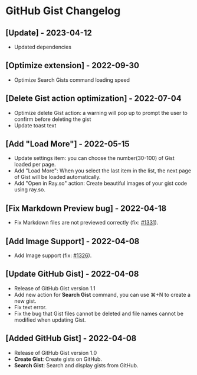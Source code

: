 # GitHub Gist Changelog

## [Update] - 2023-04-12

- Updated dependencies

## [Optimize extension] - 2022-09-30 

- Optimize Search Gists command loading speed

## [Delete Gist action optimization] - 2022-07-04

- Optimize delete Gist action: a warning will pop up to prompt the user to confirm before deleting the gist
- Update toast text

## [Add "Load More"] - 2022-05-15

- Update settings item: you can choose the number(30-100) of Gist loaded per page.
- Add "Load More": When you select the last item in the list, the next page of Gist will be loaded automatically.
- Add "Open in Ray.so" action: Create beautiful images of your gist code using ray.so.

## [Fix Markdown Preview bug] - 2022-04-18

- Fix Markdown files are not previewed correctly (fix: [#1331](https://github.com/raycast/extensions/issues/1331)).

## [Add Image Support] - 2022-04-08

- Add Image support (fix: [#1326](https://github.com/raycast/extensions/issues/1326)).

## [Update GitHub Gist] - 2022-04-08

- Release of GitHub Gist version 1.1
- Add new action for **Search Gist** command, you can use ⌘+N to create a new gist.
- Fix text error.
- Fix the bug that Gist files cannot be deleted and file names cannot be modified when updating Gist.

## [Added GitHub Gist] - 2022-04-08

- Release of GitHub Gist version 1.0
- **Create Gist**: Create gists on GitHub.
- **Search Gist**: Search and display gists from GitHub.
